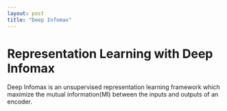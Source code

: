 ```yaml
---
layout: post
title: "Deep Infomax"
---
```


# Representation Learning with Deep Infomax

Deep Infomax is an unsupervised representation learning framework which maximize
the mutual information(MI) between the inputs and outputs of an encoder.
